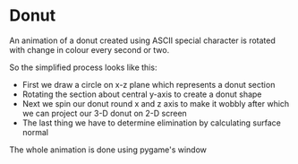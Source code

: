 # Donut
An animation of a donut created using ASCII special character is rotated with change in colour every second or two.

So the simplified process looks like this:
- First we draw a circle on x-z plane which represents a donut section
- Rotating the section about central y-axis to create a donut shape
- Next we spin our donut round x and z axis to make it wobbly after which we can project our 3-D donut on 2-D screen
- The last thing we have to determine elimination by calculating surface normal

The whole animation is done using pygame's window